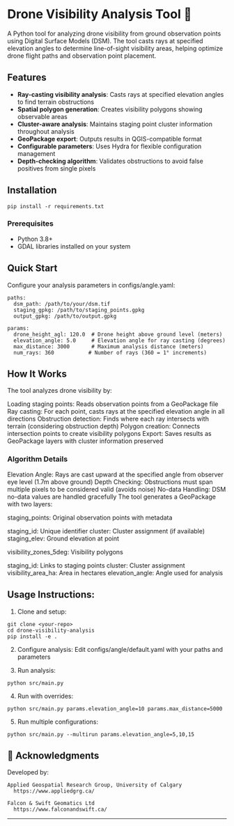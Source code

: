 # Drone Visibility Analysis Tool 🚁

A Python tool for analyzing drone visibility from ground observation points using Digital Surface Models (DSM). The tool casts rays at specified elevation angles to determine line-of-sight visibility areas, helping optimize drone flight paths and observation point placement.

## Features

- **Ray-casting visibility analysis**: Casts rays at specified elevation angles to find terrain obstructions
- **Spatial polygon generation**: Creates visibility polygons showing observable areas
- **Cluster-aware analysis**: Maintains staging point cluster information throughout analysis
- **GeoPackage export**: Outputs results in QGIS-compatible format
- **Configurable parameters**: Uses Hydra for flexible configuration management
- **Depth-checking algorithm**: Validates obstructions to avoid false positives from single pixels

## Installation

```
pip install -r requirements.txt
```

### Prerequisites
- Python 3.8+
- GDAL libraries installed on your system

## Quick Start

Configure your analysis parameters in configs/angle.yaml:

```
paths:
  dsm_path: /path/to/your/dsm.tif
  staging_gpkg: /path/to/staging_points.gpkg
  output_gpkg: /path/to/output.gpkg

params:
  drone_height_agl: 120.0  # Drone height above ground level (meters)
  elevation_angle: 5.0     # Elevation angle for ray casting (degrees)
  max_distance: 3000       # Maximum analysis distance (meters)
  num_rays: 360           # Number of rays (360 = 1° increments)
```

## How It Works
The tool analyzes drone visibility by:

Loading staging points: Reads observation points from a GeoPackage file
Ray casting: For each point, casts rays at the specified elevation angle in all directions
Obstruction detection: Finds where each ray intersects with terrain (considering obstruction depth)
Polygon creation: Connects intersection points to create visibility polygons
Export: Saves results as GeoPackage layers with cluster information preserved

### Algorithm Details

Elevation Angle: Rays are cast upward at the specified angle from observer eye level (1.7m above ground)
Depth Checking: Obstructions must span multiple pixels to be considered valid (avoids noise)
No-data Handling: DSM no-data values are handled gracefully
The tool generates a GeoPackage with two layers:

staging_points: Original observation points with metadata

staging_id: Unique identifier
cluster: Cluster assignment (if available)
staging_elev: Ground elevation at point


visibility_zones_5deg: Visibility polygons

staging_id: Links to staging points
cluster: Cluster assignment
visibility_area_ha: Area in hectares
elevation_angle: Angle used for analysis

## Usage Instructions:

1. Clone and setup:
```
git clone <your-repo>
cd drone-visibility-analysis
pip install -e .
```

2. Configure analysis:
Edit configs/angle/default.yaml with your paths and parameters

3. Run analysis:
```
python src/main.py
```

4. Run with overrides:
```
python src/main.py params.elevation_angle=10 params.max_distance=5000
```

5. Run multiple configurations:
```
python src/main.py --multirun params.elevation_angle=5,10,15
```

## 🤝 Acknowledgments

Developed by:

    Applied Geospatial Research Group, University of Calgary
      https://www.appliedgrg.ca/

    Falcon & Swift Geomatics Ltd
      https://www.falconandswift.ca/

---
